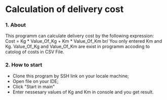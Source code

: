 # Calculation of delivery cost

### 1. About
   This programm can calculate delivery cost by the following expression:
   Cost = Kg * Value_Of_Kg + Km * Value_Of_Km br/
   You only entered Km and Kg. Value_Of_Kg and Value_Of_Km are exist in programm accoding to catolog of costs in CSV File.

### 2. How to start  
   - Clone this program by SSH link on your locale machine;
   - Open file on your IDE;
   - Click "Start in main"
   - Enter nessesary values of Kg and Km in console and you get result.
